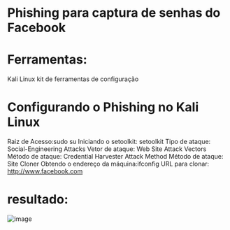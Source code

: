 # Phishing para captura de senhas do Facebook

# Ferramentas:
Kali Linux
kit de ferramentas de configuração


# Configurando o Phishing no Kali Linux
Raiz de Acesso:sudo su
Iniciando o setoolkit:  setoolkit 
Tipo de ataque: Social-Engineering Attacks
Vetor de ataque: Web Site Attack Vectors
Método de ataque: Credential Harvester Attack Method 
Método de ataque: Site Cloner
Obtendo o endereço da máquina:ifconfig
URL para clonar: http://www.facebook.com



# resultado:


![image](https://github.com/user-attachments/assets/db6fa2ac-8c26-4384-bb6d-131fd25b191e)
